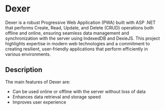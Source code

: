 # Dexer

Dexer is a robust Progressive Web Application (PWA) built with ASP .NET that performs Create, Read, Update, and Delete (CRUD) operations both offline and online, ensuring seamless data management and synchronization with the server using IndexedDB and DexieJS. This project highlights expertise in modern web technologies and a commitment to creating resilient, user-friendly applications that perform efficiently in various environments.


## Description

The main features of Dexer are:

- Can be used online or offline with the server without loss of data
- Enhances data retrieval and storage speed
- Improves user experience
